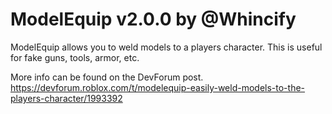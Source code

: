 # ModelEquip v2.0.0 by @Whincify  
ModelEquip allows you to weld models to a players character. This is useful for fake guns, tools, armor, etc.

More info can be found on the DevForum post. https://devforum.roblox.com/t/modelequip-easily-weld-models-to-the-players-character/1993392
